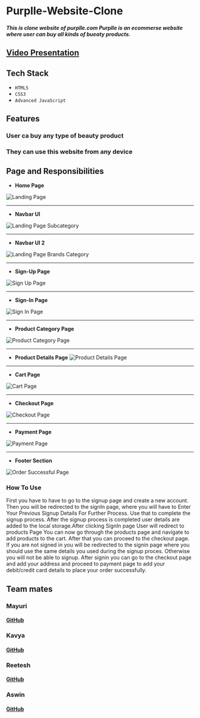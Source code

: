 
# Purplle-Website-Clone

##### This is clone website of purplle.com Purplle is an ecommerse website where user can buy all kinds of bueaty products.

## [Video Presentation ](https://www.google.com)

## Tech Stack
- `HTML5`
- `CSS3`
- `Advanced JavaScript`

## Features

### User ca buy any type of beauty product
### They can use this website from any device 

## Page and Responsibilities 


- **Home Page**

![Landing Page](https://github.com/)

---
- **Navbar UI**

![Landing Page Subcategory](https://github.com/)

---
- **Navbar UI 2**

![Landing Page Brands Category](https://github.com/)

---
- **Sign-Up Page**

![Sign Up Page](https://github.com/)

---
- **Sign-In Page**

![Sign In Page](https://github.com/)


---
- **Product Category Page**

![Product Category Page](https://github.com/)

---

- **Product Details Page**
![Product Details Page](https://github.com/)

---
- **Cart Page**

![Cart Page](https://github.com/)

---


- **Checkout Page**

![Checkout Page](https://github.com/)

---
- **Payment Page**

![Payment Page](https://github.com/)

---

- **Footer Section**

![Order Successful Page](https://github.com/)




### How To Use 

First you have to have to go to the signup page and create a new account. Then you will be redirected to the signIn page, where you will have to Enter Your Previous Signup Details For Further Process. Use that to complete the signup process. After the signup process is completed user details are added to the local storage.After clicking SignIn page User will redirect to products Page You can now go through the products page and navigate to add products to the cart. After that you can proceed to the checkout page. If you are not signed in you will be redirected to the signin page where you should use the same details you used during the signup proces. Otherwise you will not be able to signup. After signin you can go to the checkout page and add your address and proceed to payment page to add your debit/credit card details to place your order successfully.



## Team mates

### Mayuri
#### [GitHub](https://www.google.com)
### Kavya
#### [GitHub](https://www.google.com)
### Reetesh
#### [GitHub](https://www.google.com)
### Aswin
#### [GitHub](https://www.google.com)


